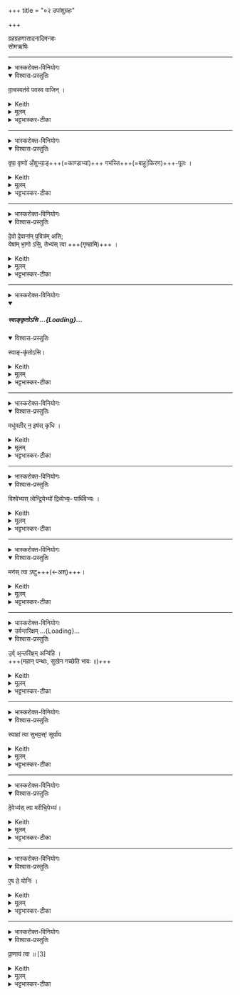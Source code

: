 +++
title = "०२ उपांशुग्रहः"

+++
<div class="js_include" url="/vedAH_yajuH/taittirIyam/sArasvata-vibhAgaH/saMhitA/sarva-prastutiH/1/4_somAbhiShavAdi/02_upAMshugrahaH"  newLevelForH1="1" includeTitle="true">


ग्रहग्रहणासादनादिमन्त्राः  
सोमऋषिः

_______
<details><summary>भास्करोक्त-विनियोगः</summary>

1उपांशुग्रहं गृह्णाति । 'प्राणो वा एष यदुपांशुः' इत्यादि ब्राह्मणम्  ।  
अयं च त्रिर्हस्तेन गृह्यते । ' ब्रह्मवादिनो वदन्ति कस्मात्सत्यात्त्रयः पशूनां हस्तादानाः'  इत्यादि ब्राह्मणम्  ।  
तत्र प्रथमम् अष्टकृत्वो ऽभिषुतं प्रथमाभ्याम् अंशुभ्याम् अन्तर्धाय उपांशुं गृह्णाति - वाचस्पतय इति ॥ 
</details>
<details open><summary>विश्वास-प्रस्तुतिः</summary>

वा॒चस्पत॑ये पवस्व वाजिन् ।
</details>
<details><summary>Keith</summary>

Be pure for the lord of speech, O strong one;
</details>
<details><summary>मूलम्</summary>

वा॒चस्पत॑ये पवस्व वाजिन् ।
</details>
<details><summary>भट्टभास्कर-टीका</summary>

वाचस्पतिः प्राणः, वाचः प्रापकत्वात् । 'षष्ठ्याः पतिपुत्र' इति विसर्जनीयस्य सत्वम् । वाचस्पतय इति 'सावेकाचः' इति षष्ठ्या उदात्तत्वम् । तदर्थं हे सोम पवस्व आभ्यामंशुभ्यामात्मानं शोधय । हे वाजिन् वेगवन् निस्सरणे । यद्वा - अन्नवन् यागद्वारेण । 'अरुणो ह स्माहौपवेशः' इत्यारभ्य 'प्रातस्सवनमेव तेनाप्नोति' इति ब्राह्मणम्, 'ब्रह्मवादिनो वदन्ति पवित्रवन्तोन्ये ग्रहा गृह्यन्ते' इत्यारभ्य 'वाचैवैनं पवयति' इत्यन्तं च, 'षड्भिरंशुभिः पवयति' इत्यादि च ॥
</details>

_______
<details><summary>भास्करोक्त-विनियोगः</summary>

2एकादशकृत्वोभिषुतं मध्यमाभ्याम् अन्तर्धाय द्वितीयं गृह्णाति- वृषा वृष्ण इति ॥ 
</details>
<details open><summary>विश्वास-प्रस्तुतिः</summary>

वृषा॒ वृष्णो॑ अँ॒शुभ्या॒ङ्+++(=काण्डाभ्यां)+++ गभ॑स्ति+++(=बाहु|किरण)+++-पूतः ।
</details>
<details><summary>Keith</summary>

male, purified by the arms  
with the shoots of the male; 
</details>
<details><summary>मूलम्</summary>

वृषा॒ वृष्णो॑ अँ॒शुभ्या॒ङ्गभ॑स्तिपूतः ।
</details>
<details><summary>भट्टभास्कर-टीका</summary>

हे सोम **वृषा** वर्षिता उत्पादकस्त्वमभीष्टानाम् । 'कनिन्युवृषि' इत्यादिना कनिन्प्रत्ययः । स एवं **वृष्णस्** तवैवांशुभ्यां पवस्वात्मानं **गभस्तिपूतः** गभस्तिभिर् अंशुभिः पूर्वमेव पूतश्शोधितस्सन् इदानीमंशुभ्यां पवस्वेति । 'तृतीया कर्मणि' इति पूर्वपदप्रकृतिस्वरत्वम् । 'वृष्णो ह्येतावंशू'  इत्यादि ब्राह्मणम् , 'एकादशकृत्वो द्वितीयम्' इत्यादि च ॥
</details>


_______
<details><summary>भास्करोक्त-विनियोगः</summary>

3द्वादश-कृत्वो ऽभिषुतम् उत्तमाभ्याम् अन्तर्धाय तृतीयं गृह्णाति - देवो देवानामिति ॥
</details>
<details open><summary>विश्वास-प्रस्तुतिः</summary>

दे॒वो दे॒वाना॑म् प॒वित्र॑म् असि;    
येषा॑म् भा॒गो ऽसि॒, तेभ्य॑स् त्वा  +++(गृण्हामि)+++ ।
</details>
<details><summary>Keith</summary>

thou art the god purifier of gods; to those thee whose portion thou art!

</details>
<details><summary>मूलम्</summary>

दे॒वो दे॒वाना॑म्प॒वित्र॑मसि ...    
येषा॑म्भा॒गोऽसि॒ तेभ्य॑स्त्वा  +++(गृण्हामि)+++ ।
</details>
<details><summary>भट्टभास्कर-टीका</summary>

हे सोम देवो देवनादिगुणयुक्तस्त्वं देवानां पावित्रं पावनकारणमसि । 'पुवस्संज्ञायां' इतीत्रप्रत्ययः । त्वं हि देव एव सन् देवानां पवित्रमसीति भावः । केषाम्? येषां त्वं देवानां भागोसि तेषां पवित्रमसि । भज्यत इति भागः, कर्मणि घञ्, 'कर्षात्त्वतः' इत्यन्तोदात्तत्वम् । तस्मात्तेभ्यस्त्वां गृह्णामीति शेषः । त्वं चाभ्यामंशुभ्यां पवस्वात्मानमिति सम्बध्यते । 'देवो ह्येष सन् देवानां पवित्रम्' इत्यादि ब्राह्मणम्  । 'द्वादशकृत्वस्तृतीयं' इत्यादि च ॥
</details>

_______
<details><summary>भास्करोक्त-विनियोगः</summary>

4प्रतिप्रस्थातुर् हस्ताद् ग्रहम् आदत्ते - स्वां कृतोसीति ॥ 
</details>
<div class="js_include" includetitle="false" newlevelforh1="5" unfilled url="/vedAH_yajuH/taittirIyam/sArasvata-vibhAgaH/saMhitA/yajuH/sarva-prastutiH/1/4_somAbhiShavAdi/03_antaryAmagrahaH/svAnkRtosi.md">
<details open><summary><h5>स्वाङ्कृतोऽसि ...{Loading}...</h5></summary>
<details open><summary>विश्वास-प्रस्तुतिः</summary>

स्वाङ्-कृ॑तोऽसि।
</details>
<details><summary>Keith</summary>

Thou art he who is appropriated;
</details>
<details><summary>मूलम्</summary>

स्वाङ्कृ॑तोऽसि।
</details>
<details><summary>भट्टभास्कर-टीका</summary>

स्वीकृतोसीत्यर्थः । अस्वस्स्वो भवतीति स्वाम्, च्विः, ईत्वापवाद आम्भावश्छान्दसः । 'ऊर्यादिच्विडाचश्च' इति गतित्वात् 'गतिरनन्तरः' इति पूर्वपदप्रकृतिस्वरत्वम् । 'प्राणमेव स्वमकृत' इति ब्राह्मणम् ॥
</details>

_______
<details><summary>भास्करोक्त-विनियोगः</summary>

'5ग्रहमवेक्षते - मधुमतीरिति ॥ '
</details>
<details open><summary>विश्वास-प्रस्तुतिः</summary>

मधु॑मतीर् न॒ इष॑स् कृधि ।
</details>
<details><summary>Keith</summary>

make our food full of sweetness for us;
</details>
<details><summary>मूलम्</summary>

मधु॑मतीर्न॒ इष॑स्कृधि ।
</details>
<details><summary>भट्टभास्कर-टीका</summary>

5ग्रहमवेक्षते - मधुमतीरिति ॥ मधुमत्यः मधुररसाः इषः अन्नानि नः अस्माकं कृधि कुरु । मधुमतीः कुर्विति वा । प्राणात्मना ग्रह उच्यते, 'प्राणो वा एष यदुपांशुः' इति चाभेदं प्रतिपादयति । 'सर्वमेवास्मा इदं स्वदयति' इति ब्राह्मणम् । करोतेर्लोटि 'बहुलं छन्दसि' इति शपो लुक् । ' श्रुश्रुणुपॄकृवृभ्यश्छन्दसि' इति हेर्धिभावः । 'कः करत्' इत्यादिना विसर्जनीयस्य सत्वम् ॥
</details>

_______
<details><summary>भास्करोक्त-विनियोगः</summary>

6एनम् ऊर्ध्वम् उन्मार्ष्टि - विश्वेभ्य इति ॥
</details>
<details open><summary>विश्वास-प्रस्तुतिः</summary>

विश्वे॑भ्यस् त्वेन्द्रि॒येभ्यो॑ दि॒व्येभ्य॒ᳶ पार्थि॑वेभ्यः ।
</details>
<details><summary>Keith</summary>

to all the powers of sky

and earth thee!
</details>
<details><summary>मूलम्</summary>

विश्वे॑भ्यस्त्वेन्द्रि॒येभ्यो॑ दि॒व्येभ्य॒ᳶ पार्थि॑वेभ्यः ।
</details>
<details><summary>भट्टभास्कर-टीका</summary>

विश्वेभ्यः इन्द्रियेभ्य इन्द्रेणेश्वरेण सृष्टेभ्यः । 'इन्द्रियमिन्द्रलिङ्गम्' इत्यादौ निपात्यते । के पुनस्ते ? देवा मनुष्याश्च । 'उभयेष्वेव देवमनुष्येषु प्राणान्दधाति' इति ब्राह्मणम् । तानेवाह – दिव्येभ्यः पार्थिवेभ्य इति । दिवमर्हन्तीति दिव्याः । 'छन्दसि च' इति यत्प्रत्ययः । पृथिव्यां भवाः पार्थिवाः । 'पृथिव्या ञाञौ' इत्यञ्प्रत्ययः । एतेभ्यस्त्वामुपांशुग्रहं प्राणभूतमुन्मार्ज्मीति शेषः । एतेषां प्राणस्थित्यर्थं, यदाह 'उभयेष्वेव देवमनुष्येषु प्राणान्दधाति' इति । यद्वा - इन्द्रियशब्देन चक्षुरादीनामधिपतय आदित्यादय उच्यन्ते । तत्र दिव्यानि ज्ञानेन्द्रियाणि, पार्थिवानि कर्मेन्द्रियाणि, तदर्थं त्वामुन्मार्ज्मीति ॥
</details>

_______
<details><summary>भास्करोक्त-विनियोगः</summary>

7तम् आदायोत्तिष्ठति - मनस्त्वाष्ट्विति ॥
</details>
<details open><summary>विश्वास-प्रस्तुतिः</summary>

मन॑स् त्वा ऽष्टु+++(←अश्)+++।
</details>
<details><summary>Keith</summary>

May mind enter thee.

</details>
<details><summary>मूलम्</summary>

मन॑स्त्वाष्टु।
</details>
<details><summary>भट्टभास्कर-टीका</summary>

7तम् आदायोत्तिष्ठति - मनस्त्वाष्ट्विति ॥ मननधर्मा प्राणो **मन** इत्युच्यते । सूर्यार्त्मना हे ग्रह **मनस् त्वा** त्वाम् **अष्टु** अश्नुभ्यां व्याप्नोतु ।

अश्नोतेर्व्यत्ययेन परस्मैपदम्, 'बहुलं छन्दसि' इति शपो लुक्, व्रश्चादिना षत्वम् । 'मनस्त्वाष्ट्वित्याह मन एवाश्नुते' इत्यादि ब्राह्मणम्  ॥
</details>

_______
<details><summary>भास्करोक्त-विनियोगः</summary>

8आहवनीयं प्रति गच्छति - उर्विति ॥ व्याख्यातम् । 'अन्तरिक्षदेवत्यो हि प्राणः' इत्यादि ब्राह्मणम्  ॥

</details>
<div class="js_include" includetitle="false" newlevelforh1="5" unfilled="" url="/vedAH_yajuH/taittirIyam/sArasvata-vibhAgaH/saMhitA/yajuH/sarva-prastutiH/1/1_darshapUrNamAsAdi/02_barhirAstaraNam/urvantarixam.md">
<details open><summary><h10>उर्वन्तरिक्षम् ...{Loading}...</h10></summary>
<details open><summary>विश्वास-प्रस्तुतिः</summary>

उ॒र्व् अ᳕न्तरि॑क्ष॒म् अन्वि॑हि ।  
+++(महान् पन्थाः, सुखेन गच्छेति भावः ॥)+++
</details>
<details><summary>Keith</summary>

Fare along the wide atmosphere.
</details>
<details><summary>मूलम्</summary>

उ॒र्व॑न्तरि॑क्ष॒मन्वि॑हि ।
</details>
<details><summary>भट्टभास्कर-टीका</summary>

18प्रत्यागच्छति - उर्विति गायत्र्यैकपदया ॥ उरु विस्तीर्णमन्तरिक्षं अन्विहि अनुगच्छ । महान् पन्थाः, सुखेन गच्छेति भावः ॥
</details>
</details>
</div>  



_______
<details><summary>भास्करोक्त-विनियोगः</summary>

9जुहोति - स्वाहा त्वेति ॥
</details>
<details open><summary>विश्वास-प्रस्तुतिः</summary>

स्वाहा॑ त्वा सुभव॒स्! सूर्या॑य
</details>
<details><summary>Keith</summary>

Hail! Thee, of kindly nature, to the sun!
</details>
<details><summary>मूलम्</summary>

स्वाहा॑ त्वा सुभव॒स्सूर्या॑य
</details>
<details><summary>भट्टभास्कर-टीका</summary>

हे ग्रह उपांशो **त्वा** त्वां **स्वाहा** स्वाहुतं करोमीति शेषः । हे **सुभवः** हे प्राणात्मक, उक्तं हि - 'प्राणो वा एष यदुपांशुः' इति । तत्र स्वस्मादात्मनो जाताः स्वभवसः प्राणाः । 'गतिकारकयोरपि' इति भवतेरसुन् । 'प्राणा वै स्वभवसो देवाः' ` इति च ब्राह्मणम् । तत्र स्वभवसो देवान् सुभव इत्याचष्टे परोक्षत्वाय । 'तेष्वेव परोक्षं जुहोति' इत्यादि ब्राह्माणम् । तत्र पूर्वपदस्य सम्प्रसारणं, उत्तरपदस्य विभक्तिव्यत्ययः कृतः । सूर्याय प्राणानामात्मभूताय त्वां स्वाहुतं करोमीति ॥
</details>

_______
<details><summary>भास्करोक्त-विनियोगः</summary>

10ग्रहलेपं पाणिना मध्यमे परिधौ निमार्ष्टि - देवेभ्यस्त्वेति ॥
</details>
<details open><summary>विश्वास-प्रस्तुतिः</summary>

दे॒वेभ्य॑स् त्वा मरीचि॒पेभ्यः॑।
</details>
<details><summary>Keith</summary>

To the gods that drink the rays thee
</details>
<details><summary>मूलम्</summary>

दे॒वेभ्य॑स्त्वा मरीचि॒पेभ्यः॑।
</details>
<details><summary>भट्टभास्कर-टीका</summary>

मरीचिशब्देन मरीचिमान् सूर्य उच्यते, यस्मै ग्रहः पूर्वं हुतः । 'लुगकारेकाररेफाश्च' इति मत्वर्थीयस्य लुक् । साहचर्याद्वोच्यते । मरीचिमत्सूर्यमण्डलं पान्ति रक्षन्तीति मरीचिपाः रश्मयः । 'आदित्यस्य वै रश्मयो देवा मरीचिपाः' इति ब्राह्मणम् । यद्वा - आदित्यस्य् मरीचिनैव विश्वं पान्ति तामेव पिबन्तीति वा मरीचिपाः देवविशेषाः । 'आदित्यस्व वै रश्मयः' इति च गुणभूतत्वमुच्यते । आदित्यस्य रश्मिस्थानीया इति यावत् । तेभ्यो देवेभ्यस्त्वां ग्रहलेपं निमार्ज्मीति शेषः ॥
</details>

_______
<details><summary>भास्करोक्त-विनियोगः</summary>

11आग्रयणस्थाल्याः ग्रहस्य संस्रावम् अपनयति - एष ते योनिरिति ॥
</details>
<details open><summary>विश्वास-प्रस्तुतिः</summary>

ए॒ष ते॒ योनिः॑ ।
</details>
<details><summary>Keith</summary>

This is thy birthplace;
</details>
<details><summary>मूलम्</summary>

ए॒ष ते॒ योनिः॑ ।
</details>
<details><summary>भट्टभास्कर-टीका</summary>

हे उपांशुसंस्राव एष आग्रयणस्थाल्याख्यस्ते तव योनिः स्थानम्, यत्र निहितस्त्वं यागसिद्ध्यै सम्पत्स्यसे । अतस्तं प्रविशेति शेषः ॥
</details>
</details>
</div>  



_______
<details><summary>भास्करोक्त-विनियोगः</summary>

12उपांशुपात्रं दक्षिणत उपांशुसवनेन संस्पृष्टं सादयति - प्राणायत्वेति ॥
</details>
<details open><summary>विश्वास-प्रस्तुतिः</summary>

प्रा॒णाय॑ त्वा ॥ [3]  
</details>
<details><summary>Keith</summary>

to expiration thee!
</details>
<details><summary>मूलम्</summary>

प्रा॒णाय॑ त्वा ॥ [3]  
</details>
<details><summary>भट्टभास्कर-टीका</summary>

प्राणार्थं त्वां सादयामीति शेषः । थाथादिस्वरेणान्तोदात्तः प्राणशब्दः । 'प्राणापानौ वा एतौ यदुपांश्वन्तर्यामौ व्यान उपांशुसवनः' इत्यादि ब्राह्मणम् , 'सवर्मायुरेति' इत्यन्तम् ॥


इति चतुर्थे द्वितीयः ॥  
</details>

</div>